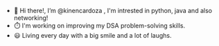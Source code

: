 - 👋 Hi there!, I’m @kinencardoza , I'm intrested in python, java and also networking!
- ⏱️ I'm working on improving my DSA problem-solving skills.
- 😃 Living every day with a big smile and a lot of laughs.
<!---
kinencardoza/kinencardoza is a ✨ special ✨ repository because its `README.md` (this file) appears on your GitHub profile.
You can click the Preview link to take a look at your changes.
--->

